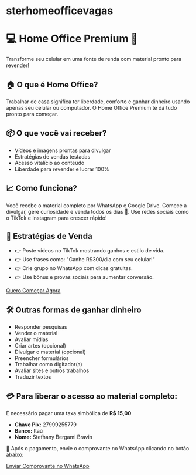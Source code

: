 # sterhomeofficevagas
  <h1>💻 Home Office Premium 💸</h1>
  <p>Transforme seu celular em uma fonte de renda com material pronto para revender!</p>

  <h2>🏠 O que é Home Office?</h2>
  <p>Trabalhar de casa significa ter liberdade, conforto e ganhar dinheiro usando apenas seu celular ou computador. O Home Office Premium te dá tudo pronto para começar.</p>

  <h2>📦 O que você vai receber?</h2>
  <ul>
    <li>Vídeos e imagens prontas para divulgar</li>
    <li>Estratégias de vendas testadas</li>
    <li>Acesso vitalício ao conteúdo</li>
    <li>Liberdade para revender e lucrar 100%</li>
  </ul>

  <h2>📈 Como funciona?</h2>
  <p>Você recebe o material completo por WhatsApp e Google Drive. Comece a divulgar, gere curiosidade e venda todos os dias 💸. Use redes sociais como o TikTok e Instagram para crescer rápido!</p>

  <h2>🧠 Estratégias de Venda</h2>
  <ul>
    <li>👉 Poste vídeos no TikTok mostrando ganhos e estilo de vida.</li>
    <li>👉 Use frases como: <span class="destaque">"Ganhe R$300/dia com seu celular!"</span></li>
    <li>👉 Crie grupo no WhatsApp com dicas gratuitas.</li>
    <li>👉 Use bônus e provas sociais para aumentar conversão.</li>
  </ul>

  <a class="botao" href="https://w.app/homeofficepagamento" target="_blank">Quero Começar Agora</a>

  <h2>🛠️ Outras formas de ganhar dinheiro</h2>
  <ul>
    <li>Responder pesquisas</li>
    <li>Vender o material</li>
    <li>Avaliar mídias</li>
    <li>Criar artes (opcional)</li>
    <li>Divulgar o material (opcional)</li>
    <li>Preencher formulários</li>
    <li>Trabalhar como digitador(a)</li>
    <li>Avaliar sites e outros trabalhos</li>
    <li>Traduzir textos</li>
  </ul>

  <h2>💳 Para liberar o acesso ao material completo:</h2>
  <p>É necessário pagar uma taxa simbólica de <strong>R$ 15,00</strong></p>
  <ul>
    <li><strong>Chave Pix:</strong> 27999255779</li>
    <li><strong>Banco:</strong> Itaú</li>
    <li><strong>Nome:</strong> Stefhany Bergami Bravin</li>
  </ul>

  <p>📸 Após o pagamento, envie o comprovante no WhatsApp clicando no botão abaixo:</p>

  <a class="botao" href="https://w.app/homeofficepagamento" target="_blank">Enviar Comprovante no WhatsApp</a>

</body>
</html>
